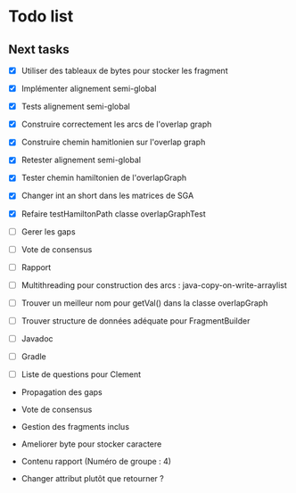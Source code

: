 Todo list
====

## Next tasks

- [x] Utiliser des tableaux de bytes pour stocker les fragment
- [x] Implémenter alignement semi-global
- [x] Tests alignement semi-global
- [x] Construire correctement les arcs de l'overlap graph
- [x] Construire chemin hamitlonien sur l'overlap graph
- [x] Retester alignement semi-global
- [x] Tester chemin hamiltonien de l'overlapGraph
- [x] Changer int an short dans les matrices de SGA
- [x] Refaire testHamiltonPath classe overlapGraphTest
- [ ] Gerer les gaps
- [ ] Vote de consensus
- [ ] Rapport
- [ ] Multithreading pour construction des arcs : java-copy-on-write-arraylist
- [ ] Trouver un meilleur nom pour getVal() dans la classe overlapGraph
- [ ] Trouver structure de données adéquate pour FragmentBuilder
- [ ] Javadoc
- [ ] Gradle

- [ ] Liste de questions pour Clement

- Propagation des gaps 
- Vote de consensus
- Gestion des fragments inclus
- Ameliorer byte pour stocker caractere
- Contenu rapport (Numéro de groupe : 4)

- Changer attribut plutôt que retourner ?
